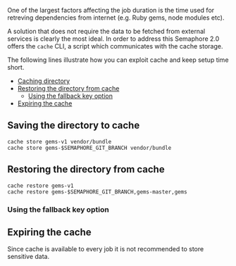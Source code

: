 One of the largest factors affecting the job duration is the time used for
retreving dependencies from internet (e.g. Ruby gems, node modules etc).

A solution that does not require the data to be fetched from external services
is clearly the most ideal. In order to address this Semaphore 2.0 offers
the `cache` CLI, a script which communicates with the cache storage.

The following lines illustrate how you can exploit cache and keep setup time short.

* [Caching directory](#caching-directory)
* [Restoring the directory from cache](#restoring-the-directory-from-cache)
  * [Using the fallback key option](#using-the-fallback-key)
* [Expiring the cache](#expiring-the-cache)

## Saving the directory to cache

    cache store gems-v1 vendor/bundle
    cache store gems-$SEMAPHORE_GIT_BRANCH vendor/bundle

## Restoring the directory from cache

    cache restore gems-v1
    cache restore gems-$SEMAPHORE_GIT_BRANCH,gems-master,gems

### Using the fallback key option

## Expiring the cache

Since cache is available to every job it is not recommended to store sensitive data.
